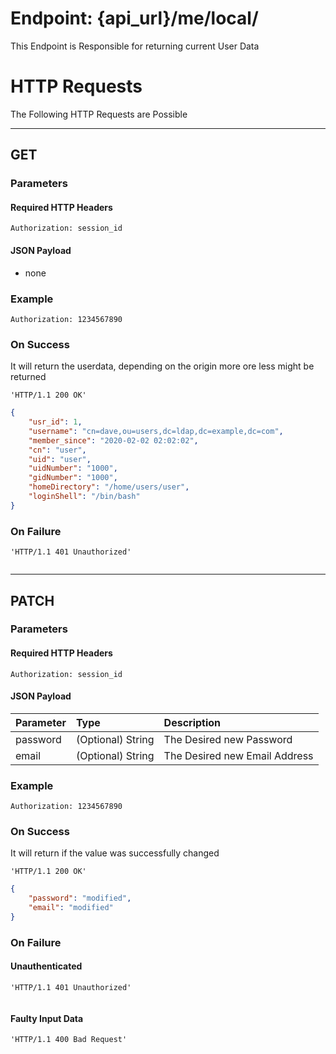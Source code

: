 # Endpoint: {api_url}/me/local/
This Endpoint is Responsible for returning current User Data

# HTTP Requests
The Following HTTP Requests are Possible
___
## GET

### Parameters

#### Required HTTP Headers

```http request
Authorization: session_id
```

#### JSON Payload
* none

### Example

```http request
Authorization: 1234567890
```

### On Success
It will return the userdata, depending on the origin more ore less might be returned

```http request
'HTTP/1.1 200 OK'
```
```json
{
    "usr_id": 1,
    "username": "cn=dave,ou=users,dc=ldap,dc=example,dc=com",
    "member_since": "2020-02-02 02:02:02",
    "cn": "user",
    "uid": "user",
    "uidNumber": "1000",
    "gidNumber": "1000",
    "homeDirectory": "/home/users/user",
    "loginShell": "/bin/bash"
}
```

### On Failure
 
```http request
'HTTP/1.1 401 Unauthorized'
```
```json
```
___

## PATCH

### Parameters

#### Required HTTP Headers

```http request
Authorization: session_id
```

#### JSON Payload

| Parameter | Type | Description |
| :--- |:--- | :--- |
| password | (Optional) String | The Desired new Password |
| email | (Optional) String | The Desired new Email Address |

### Example

```http request
Authorization: 1234567890
```

### On Success
It will return if the value was successfully changed

```http request
'HTTP/1.1 200 OK'
```
```json
{
    "password": "modified",
    "email": "modified"
}
```

### On Failure
 
#### Unauthenticated

```http request
'HTTP/1.1 401 Unauthorized'
```
```json
```

#### Faulty Input Data

```http request
'HTTP/1.1 400 Bad Request'
```
```json
```
